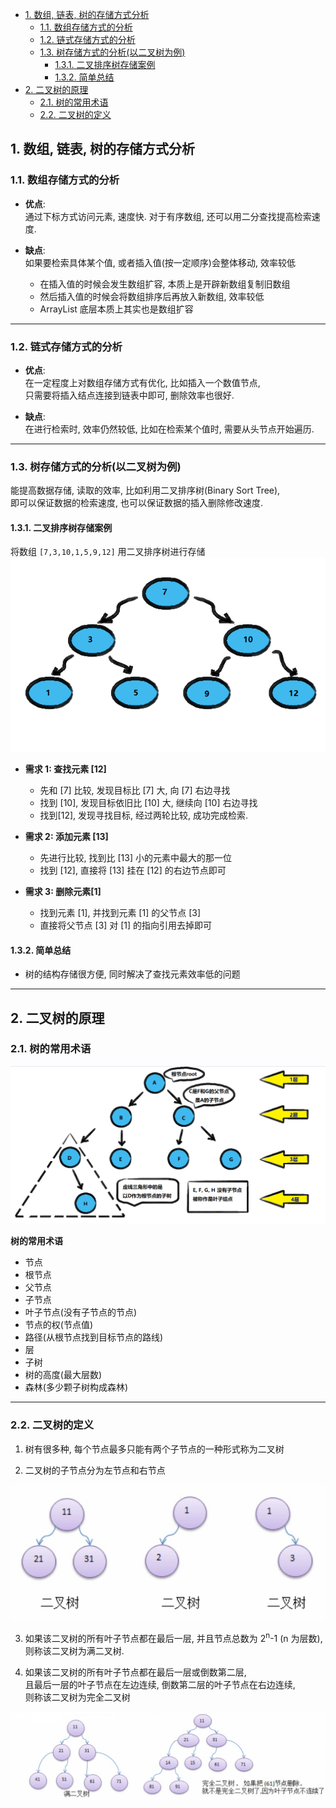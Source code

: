 <!-- TOC -->

- [1. 数组, 链表, 树的存储方式分析](#1-数组-链表-树的存储方式分析)
  - [1.1. 数组存储方式的分析](#11-数组存储方式的分析)
  - [1.2. 链式存储方式的分析](#12-链式存储方式的分析)
  - [1.3. 树存储方式的分析(以二叉树为例)](#13-树存储方式的分析以二叉树为例)
    - [1.3.1. 二叉排序树存储案例](#131-二叉排序树存储案例)
    - [1.3.2. 简单总结](#132-简单总结)
- [2. 二叉树的原理](#2-二叉树的原理)
  - [2.1. 树的常用术语](#21-树的常用术语)
  - [2.2. 二叉树的定义](#22-二叉树的定义)

<!-- /TOC -->

## 1. 数组, 链表, 树的存储方式分析

### 1.1. 数组存储方式的分析
- **优点**:  
  通过下标方式访问元素, 速度快. 对于有序数组, 还可以用二分查找提高检索速度.
  
- **缺点**:  
  如果要检索具体某个值, 或者插入值(按一定顺序)会整体移动, 效率较低  
    - 在插入值的时候会发生数组扩容, 本质上是开辟新数组复制旧数组
    - 然后插入值的时候会将数组排序后再放入新数组, 效率较低
    - ArrayList 底层本质上其实也是数组扩容

****

### 1.2. 链式存储方式的分析
- **优点**:  
  在一定程度上对数组存储方式有优化, 比如插入一个数值节点,  
  只需要将插入结点连接到链表中即可, 删除效率也很好.

- **缺点**:  
  在进行检索时, 效率仍然较低, 比如在检索某个值时, 需要从头节点开始遍历.

****

### 1.3. 树存储方式的分析(以二叉树为例)
能提高数据存储, 读取的效率, 比如利用二叉排序树(Binary Sort Tree),  
即可以保证数据的检索速度, 也可以保证数据的插入删除修改速度.

#### 1.3.1. 二叉排序树存储案例
将数组 `[7,3,10,1,5,9,12]` 用二叉排序树进行存储  
![二叉排序树](../99.images/2020-06-05-08-57-58.png)

- **需求 1: 查找元素 [12]**
  - 先和 [7] 比较, 发现目标比 [7] 大, 向 [7] 右边寻找
  - 找到 [10], 发现目标依旧比 [10] 大, 继续向 [10] 右边寻找
  - 找到[12], 发现寻找目标, 经过两轮比较, 成功完成检索.

- **需求 2: 添加元素 [13]**  
  - 先进行比较, 找到比 [13] 小的元素中最大的那一位
  - 找到 [12], 直接将 [13] 挂在 [12] 的右边节点即可

- **需求 3: 删除元素[1]**  
  - 找到元素 [1], 并找到元素 [1] 的父节点 [3]
  - 直接将父节点 [3] 对 [1] 的指向引用去掉即可

#### 1.3.2. 简单总结
- 树的结构存储很方便, 同时解决了查找元素效率低的问题

****

## 2. 二叉树的原理

### 2.1. 树的常用术语
![树示意图](../99.images/2020-06-07-16-14-38.png) 

**树的常用术语** 
- 节点
- 根节点
- 父节点
- 子节点
- 叶子节点(没有子节点的节点)
- 节点的权(节点值)
- 路径(从根节点找到目标节点的路线)
- 层
- 子树
- 树的高度(最大层数)
- 森林(多少颗子树构成森林)

****

### 2.2. 二叉树的定义
1) 树有很多种, 每个节点最多只能有两个子节点的一种形式称为二叉树

2) 二叉树的子节点分为左节点和右节点

![二叉树1](../99.images/2020-06-07-16-45-37.png)

3) 如果该二叉树的所有叶子节点都在最后一层, 并且节点总数为 2<sup>n</sup>-1 (n 为层数), 则称该二叉树为满二叉树.

4) 如果该二叉树的所有叶子节点都在最后一层或倒数第二层,  
   且最后一层的叶子节点在左边连续, 倒数第二层的叶子节点在右边连续,  
   则称该二叉树为完全二叉树

![二叉树2](../99.images/2020-06-07-16-52-15.png)